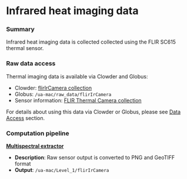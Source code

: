 # Infrared heat imaging data

### Summary

Infrared heat imaging data is collected collected using the FLIR SC615 thermal sensor.

### Raw data access

Thermal imaging data is available via Clowder and Globus:

* Clowder: [flirIrCamera collection](https://terraref.ncsa.illinois.edu/clowder/collection/57278c4de4b03269d7053865)
* Globus:  `/ua-mac/raw_data/flirIrCamera`
* Sensor information: [FLIR Thermal Camera collection](https://terraref.ncsa.illinois.edu/clowder/datasets/5817877a4f0ce77b6655b320)

For details about using this data via Clowder or Globus, please see [Data Access](/how-to-access-data.md) section.

### Computation pipeline

[**Multispectral extractor**](https://github.com/terraref/extractors-multispectral)

* **Description**: Raw sensor output is converted to PNG and GeoTIFF format
* **Output**: `/ua-mac/Level_1/flirIrCamera`


